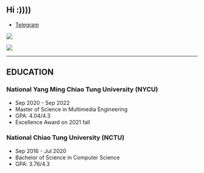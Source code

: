 ## Hi :))))

- [Telegram](https://t.me/Eugene87222)

![](https://github-readme-stats.vercel.app/api?username=eugene87222&theme=buefy&show_icons=true&count_private=true)

![](https://github-readme-stats.vercel.app/api/top-langs/?username=eugene87222&theme=buefy&layout=compact&card_width=445)

---

## EDUCATION

### National Yang Ming Chiao Tung University (NYCU)
- Sep 2020 - Sep 2022
- Master of Science in Multimedia Engineering
- GPA: 4.04/4.3
- Excellence Award on 2021 fall

### National Chiao Tung University (NCTU)
- Sep 2016 - Jul 2020
- Bachelor of Science in Computer Science
- GPA: 3.76/4.3
